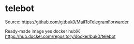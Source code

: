 # telebot
Source: https://github.com/gitbuk0/MailToTelegramForwarder

Ready-made image yes docker hubЖ https://hub.docker.com/repository/docker/buk0/telebot
